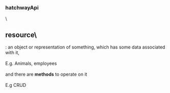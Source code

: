 ### hatchwayApi
\
## resource\
 : an object or representation of something, which has some data associated with it,\
\
 E.g. Animals, employees\
 \
 and there are **methods** to operate on it\
\
 E.g CRUD

